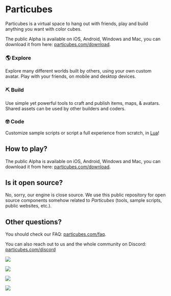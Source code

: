 # Particubes

Particubes is a virtual space to hang out with friends, play and build anything you want with color cubes.

The public Alpha is available on iOS, Android, Windows and Mac, you can download it from here: [particubes.com/download](https://particubes.com/download).

### 🌎 Explore

Explore many different worlds built by others, using your own custom avatar. Play with your friends, on mobile and desktop devices.

### ⛏ Build

Use simple yet powerful tools to craft and publish items, maps, & avatars. Shared assets can be used by other builders and coders.

### 🤓 Code

Customize sample scripts or script a full experience from scratch, in [Lua](https://www.lua.org)!

## How to play?

The public Alpha is available on iOS, Android, Windows and Mac, you can download it from here: [particubes.com/download](https://particubes.com/download).

## Is it open source?

No, sorry, our engine is close source. We use this public repository for open source components somehow related to *Particubes* (tools, sample scripts, public websites, etc.).

## Other questions?

You should check our FAQ: [particubes.com/faq](https://particubes.com/faq). 

You can also reach out to us and the whole community on Discord: [particubes.com/discord](https://particubes.com/discord)

![](images/games.png)

![](images/iphone-playing.png)

![](images/macos-playing.png)

![](images/macos-code-editor.png)



